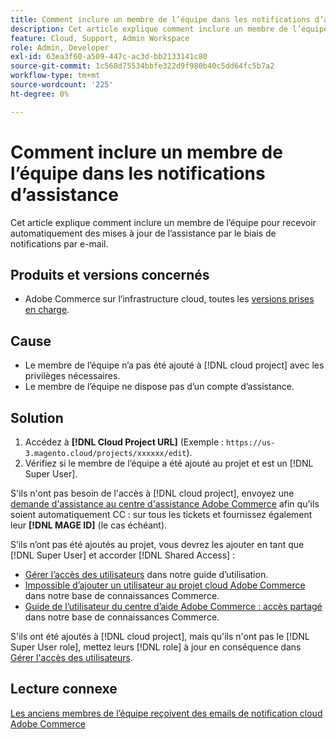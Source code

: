 ```yaml
---
title: Comment inclure un membre de l’équipe dans les notifications d’assistance
description: Cet article explique comment inclure un membre de l’équipe dans les notifications d’assistance.
feature: Cloud, Support, Admin Workspace
role: Admin, Developer
exl-id: 63ea3f60-a509-447c-ac3d-bb2133141c80
source-git-commit: 1c568d75534bbfe322d9f980b40c5dd64fc5b7a2
workflow-type: tm+mt
source-wordcount: '225'
ht-degree: 0%

---
```


# Comment inclure un membre de l’équipe dans les notifications d’assistance

Cet article explique comment inclure un membre de l’équipe pour recevoir automatiquement des mises à jour de l’assistance par le biais de notifications par e-mail.

## Produits et versions concernés

* Adobe Commerce sur l’infrastructure cloud, toutes les [versions prises en charge](https://www.adobe.com/content/dam/cc/en/legal/terms/enterprise/pdfs/Adobe-Commerce-Software-Lifecycle-Policy.pdf).

## Cause

* Le membre de l’équipe n’a pas été ajouté à [!DNL cloud project] avec les privilèges nécessaires.
* Le membre de l’équipe ne dispose pas d’un compte d’assistance.

## Solution

1. Accédez à **[!DNL Cloud Project URL]** (Exemple : `https://us-3.magento.cloud/projects/xxxxxx/edit`).
1. Vérifiez si le membre de l’équipe a été ajouté au projet et est un [!DNL Super User].

S&#39;ils n&#39;ont pas besoin de l&#39;accès à [!DNL cloud project], envoyez une [demande d&#39;assistance au centre d&#39;assistance Adobe Commerce](https://experienceleague.adobe.com/docs/commerce-knowledge-base/kb/help-center-guide/magento-help-center-user-guide.html#submit-ticket) afin qu&#39;ils soient automatiquement CC : sur tous les tickets et fournissez également leur **[!DNL MAGE ID]** (le cas échéant).

S’ils n’ont pas été ajoutés au projet, vous devrez les ajouter en tant que [!DNL Super User] et accorder [!DNL Shared Access] :

* [Gérer l’accès des utilisateurs](https://experienceleague.adobe.com/docs/commerce-cloud-service/user-guide/project/user-access.html) dans notre guide d’utilisation.
* [Impossible d’ajouter un utilisateur au projet cloud Adobe Commerce](https://experienceleague.adobe.com/docs/commerce-knowledge-base/kb/troubleshooting/miscellaneous/unable-add-user-adobe-commerce-cloud-project.html) dans notre base de connaissances Commerce.
* [Guide de l’utilisateur du centre d’aide Adobe Commerce : accès partagé](https://experienceleague.adobe.com/docs/commerce-knowledge-base/kb/help-center-guide/magento-help-center-user-guide.html#shared-access) dans notre base de connaissances Commerce.

S&#39;ils ont été ajoutés à [!DNL cloud project], mais qu&#39;ils n&#39;ont pas le [!DNL Super User role], mettez leurs [!DNL role] à jour en conséquence dans [Gérer l&#39;accès des utilisateurs](https://experienceleague.adobe.com/docs/commerce-cloud-service/user-guide/project/user-access.html).

## Lecture connexe

[ Les anciens membres de l’équipe reçoivent des emails de notification cloud Adobe Commerce ](https://experienceleague.adobe.com/docs/commerce-knowledge-base/kb/troubleshooting/miscellaneous/former-teammembers-receive-cloud-notification-emails.html)
